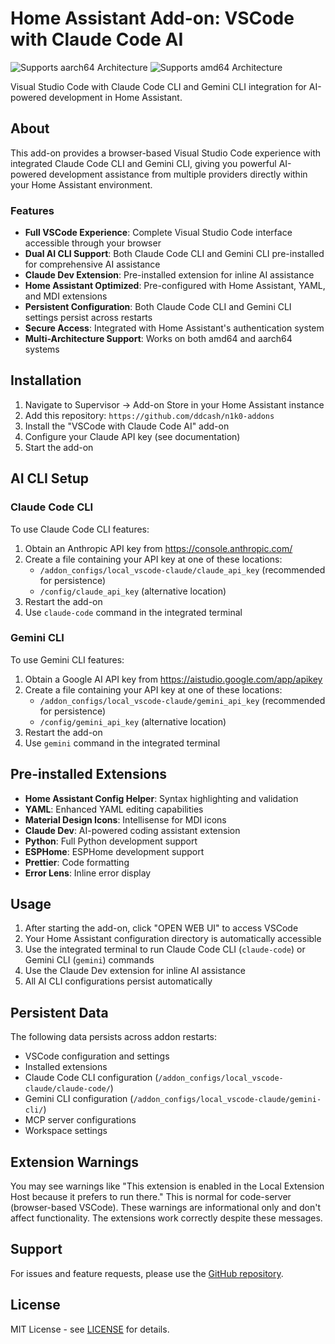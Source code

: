 # Home Assistant Add-on: VSCode with Claude Code AI

![Supports aarch64 Architecture][aarch64-shield]
![Supports amd64 Architecture][amd64-shield]

Visual Studio Code with Claude Code CLI and Gemini CLI integration for AI-powered development in Home Assistant.

## About

This add-on provides a browser-based Visual Studio Code experience with integrated Claude Code CLI and Gemini CLI, giving you powerful AI-powered development assistance from multiple providers directly within your Home Assistant environment.

### Features

- **Full VSCode Experience**: Complete Visual Studio Code interface accessible through your browser
- **Dual AI CLI Support**: Both Claude Code CLI and Gemini CLI pre-installed for comprehensive AI assistance
- **Claude Dev Extension**: Pre-installed extension for inline AI assistance
- **Home Assistant Optimized**: Pre-configured with Home Assistant, YAML, and MDI extensions
- **Persistent Configuration**: Both Claude Code CLI and Gemini CLI settings persist across restarts
- **Secure Access**: Integrated with Home Assistant's authentication system
- **Multi-Architecture Support**: Works on both amd64 and aarch64 systems

## Installation

1. Navigate to Supervisor → Add-on Store in your Home Assistant instance
2. Add this repository: `https://github.com/ddcash/n1k0-addons`
3. Install the "VSCode with Claude Code AI" add-on
4. Configure your Claude API key (see documentation)
5. Start the add-on

## AI CLI Setup

### Claude Code CLI

To use Claude Code CLI features:

1. Obtain an Anthropic API key from https://console.anthropic.com/
2. Create a file containing your API key at one of these locations:
   - `/addon_configs/local_vscode-claude/claude_api_key` (recommended for persistence)
   - `/config/claude_api_key` (alternative location)
3. Restart the add-on
4. Use `claude-code` command in the integrated terminal

### Gemini CLI

To use Gemini CLI features:

1. Obtain a Google AI API key from https://aistudio.google.com/app/apikey
2. Create a file containing your API key at one of these locations:
   - `/addon_configs/local_vscode-claude/gemini_api_key` (recommended for persistence)
   - `/config/gemini_api_key` (alternative location)
3. Restart the add-on
4. Use `gemini` command in the integrated terminal

## Pre-installed Extensions

- **Home Assistant Config Helper**: Syntax highlighting and validation
- **YAML**: Enhanced YAML editing capabilities
- **Material Design Icons**: Intellisense for MDI icons
- **Claude Dev**: AI-powered coding assistant extension
- **Python**: Full Python development support
- **ESPHome**: ESPHome development support
- **Prettier**: Code formatting
- **Error Lens**: Inline error display

## Usage

1. After starting the add-on, click "OPEN WEB UI" to access VSCode
2. Your Home Assistant configuration directory is automatically accessible
3. Use the integrated terminal to run Claude Code CLI (`claude-code`) or Gemini CLI (`gemini`) commands
4. Use the Claude Dev extension for inline AI assistance
5. All AI CLI configurations persist automatically

## Persistent Data

The following data persists across addon restarts:
- VSCode configuration and settings
- Installed extensions
- Claude Code CLI configuration (`/addon_configs/local_vscode-claude/claude-code/`)
- Gemini CLI configuration (`/addon_configs/local_vscode-claude/gemini-cli/`)
- MCP server configurations
- Workspace settings

## Extension Warnings

You may see warnings like "This extension is enabled in the Local Extension Host because it prefers to run there." This is normal for code-server (browser-based VSCode). These warnings are informational only and don't affect functionality. The extensions work correctly despite these messages.

## Support

For issues and feature requests, please use the [GitHub repository][github].

## License

MIT License - see [LICENSE][license] for details.

[aarch64-shield]: https://img.shields.io/badge/aarch64-yes-green.svg
[amd64-shield]: https://img.shields.io/badge/amd64-yes-green.svg
[github]: https://github.com/ddcash/n1k0-addons/tree/main/vcode-ai
[license]: https://github.com/ddcash/n1k0-addons/blob/main/LICENSE